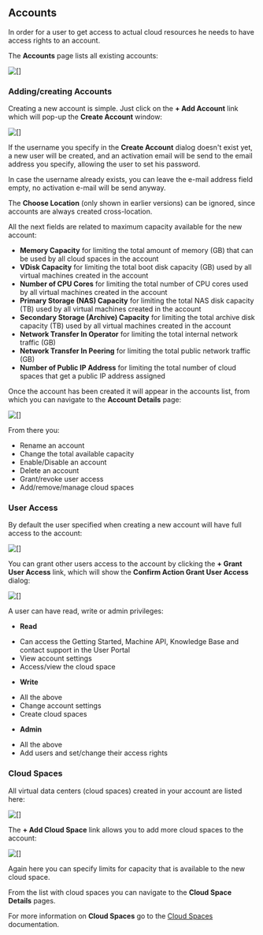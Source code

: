## Accounts

In order for a user to get access to actual cloud resources he needs to have access rights to an account.

The **Accounts** page lists all existing accounts:

![[]](Accounts.png)


### Adding/creating Accounts

Creating a new account is simple. Just click on the **+ Add Account** link which will pop-up the **Create Account** window:

![[]](CreateAccount.png)

If the username you specify in the **Create Account** dialog doesn't exist yet, a new user will be created, and an activation email will be send to the email address you specify, allowing the user to set his password.

In case the username already exists, you can leave the e-mail address field empty, no activation e-mail will be send anyway.

The **Choose Location** (only shown in earlier versions) can be ignored, since accounts are always created cross-location.

All the next fields are related to maximum capacity available for the new account:

- **Memory Capacity** for limiting the total amount of memory (GB) that can be used by all cloud spaces in the account
- **VDisk Capacity** for limiting the total boot disk capacity (GB) used by all virtual machines created in the account
- **Number of CPU Cores** for limiting the total number of CPU cores used by all virtual machines created in the account
- **Primary Storage (NAS) Capacity** for limiting the total NAS disk capacity (TB) used by all virtual machines created in the account
- **Secondary Storage (Archive) Capacity** for limiting the total archive disk capacity (TB) used by all virtual machines created in the account
- **Network Transfer In Operator** for limiting the total internal network traffic (GB)
- **Network Transfer In Peering** for limiting the total public network traffic (GB)
- **Number of Public IP Address** for limiting the total number of cloud spaces that get a public IP address assigned

Once the account has been created it will appear in the accounts list, from which you can navigate to the **Account Details** page:

![[]](AccountDetails.png)

From there you:
- Rename an account
- Change the total available capacity
- Enable/Disable an account
- Delete an account
- Grant/revoke user access
- Add/remove/manage cloud spaces


### User Access

By default the user specified when creating a new account will have full access to the account:

![[]](GrantUserAccess.png)

You can grant other users access to the account by clicking the **+ Grant User Access** link, which will show the **Confirm Action Grant User Access** dialog:

![[]](ConfirmActionGrantUserAccess.png)

A user can have read, write or admin privileges:
- **Read**
 * Can access the Getting Started, Machine API, Knowledge Base and contact support in the User Portal
 * View account settings
 * Access/view the cloud space


- **Write**
 * All the above
 * Change account settings
 * Create cloud spaces


- **Admin**
 * All the above
 * Add users and set/change their access rights


### Cloud Spaces

All virtual data centers (cloud spaces) created in your account are listed here:

![[]](CloudSpaces.png)

The **+ Add Cloud Space** link allows you to add more cloud spaces to the account:

![[]](AddCloudSpace.png)

Again here you can specify limits for capacity that is available to the new cloud space.

From the list with cloud spaces you can navigate to the **Cloud Space Details** pages.

For more information on **Cloud Spaces** go to the [Cloud Spaces](../CloudSpaces/CloudSpaces.md) documentation.
